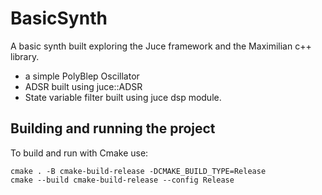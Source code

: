 # BasicSynth
A basic synth built exploring the Juce framework and the Maximilian c++ library.

- a simple PolyBlep Oscillator
- ADSR built using  juce::ADSR 
- State variable filter built using juce dsp module.


## Building and running the project

To build and run with Cmake use:
```
cmake . -B cmake-build-release -DCMAKE_BUILD_TYPE=Release
cmake --build cmake-build-release --config Release
```